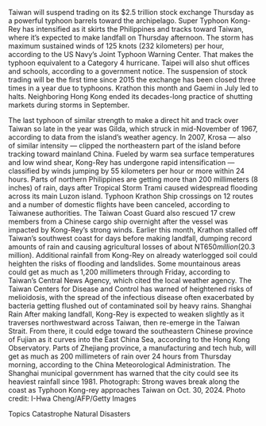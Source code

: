 Taiwan will suspend trading on its $2.5 trillion stock exchange Thursday as a powerful typhoon barrels toward the archipelago.
Super Typhoon Kong-Rey has intensified as it skirts the Philippines and tracks toward Taiwan, where it’s expected to make landfall on Thursday afternoon. The storm has maximum sustained winds of 125 knots (232 kilometers) per hour, according to the US Navy’s Joint Typhoon Warning Center. That makes the typhoon equivalent to a Category 4 hurricane.
Taipei will also shut offices and schools, according to a government notice.
The suspension of stock trading will be the first time since 2015 the exchange has been closed three times in a year due to typhoons. Krathon this month and Gaemi in July led to halts. Neighboring Hong Kong ended its decades-long practice of shutting markets during storms in September.

The last typhoon of similar strength to make a direct hit and track over Taiwan so late in the year was Gilda, which struck in mid-November of 1967, according to data from the island’s weather agency. In 2007, Krosa — also of similar intensity — clipped the northeastern part of the island before tracking toward mainland China.
Fueled by warm sea surface temperatures and low wind shear, Kong-Rey has undergone rapid intensification — classified by winds jumping by 55 kilometers per hour or more within 24 hours. Parts of northern Philippines are getting more than 200 millimeters (8 inches) of rain, days after Tropical Storm Trami caused widespread flooding across its main Luzon island.
Typhoon Krathon
Ship crossings on 12 routes and a number of domestic flights have been canceled, according to Taiwanese authorities. The Taiwan Coast Guard also rescued 17 crew members from a Chinese cargo ship overnight after the vessel was impacted by Kong-Rey’s strong winds.
Earlier this month, Krathon stalled off Taiwan’s southwest coast for days before making landfall, dumping record amounts of rain and causing agricultural losses of about NT$650 million ($20.3 million).
Additional rainfall from Kong-Rey on already waterlogged soil could heighten the risks of flooding and landslides. Some mountainous areas could get as much as 1,200 millimeters through Friday, according to Taiwan’s Central News Agency, which cited the local weather agency.
The Taiwan Centers for Disease and Control has warned of heightened risks of melioidosis, with the spread of the infectious disease often exacerbated by bacteria getting flushed out of contaminated soil by heavy rains.
Shanghai Rain
After making landfall, Kong-Rey is expected to weaken slightly as it traverses northwestward across Taiwan, then re-emerge in the Taiwan Strait. From there, it could edge toward the southeastern Chinese province of Fujian as it curves into the East China Sea, according to the Hong Kong Observatory.
Parts of Zhejiang province, a manufacturing and tech hub, will get as much as 200 millimeters of rain over 24 hours from Thursday morning, according to the China Meteorological Administration. The Shanghai municipal government has warned that the city could see its heaviest rainfall since 1981.
Photograph: Strong waves break along the coast as Typhoon Kong-rey approaches Taiwan on Oct. 30, 2024. Photo credit: I-Hwa Cheng/AFP/Getty Images

Topics
Catastrophe
Natural Disasters
